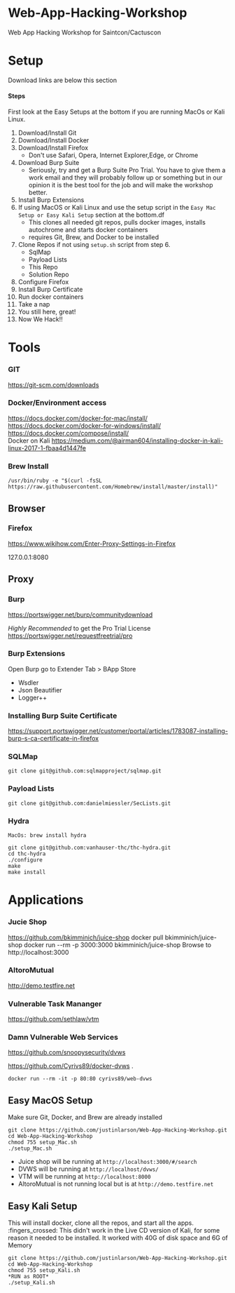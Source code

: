 # Web-App-Hacking-Workshop
Web App Hacking Workshop for Saintcon/Cactuscon
# Setup
Download links are below this section
#### Steps
First look at the Easy Setups at the bottom if you are running MacOs or Kali Linux.
1. Download/Install Git
2. Download/Install Docker
3. Download/Install Firefox
	* Don't use Safari, Opera, Internet Explorer,Edge, or Chrome
4. Download Burp Suite 
	* Seriously, try and get a Burp Suite Pro Trial. You have to give them a work email and they will probably follow up or something but in our opinion it is the best tool for the job and will make the workshop better. 
5. Install Burp Extensions 
6. If using MacOS or Kali Linux and use the setup script in the `Easy Mac Setup or Easy Kali Setup` section at the bottom.df 
	* This clones all needed git repos, pulls docker images, installs autochrome and starts docker containers
	* requires Git, Brew, and Docker to be installed
7. Clone Repos if not using `setup.sh` script from step 6.
	* SqlMap
	* Payload Lists
	* This Repo
	* Solution Repo
8. Configure Firefox
9. Install Burp Certificate
10. Run docker containers
11. Take a nap
12. You still here, great!
13. Now We Hack!!	
# Tools
### GIT
https://git-scm.com/downloads
### Docker/Environment access
https://docs.docker.com/docker-for-mac/install/  
https://docs.docker.com/docker-for-windows/install/  
https://docs.docker.com/compose/install/  
Docker on Kali
	https://medium.com/@airman604/installing-docker-in-kali-linux-2017-1-fbaa4d1447fe
### Brew Install
```
/usr/bin/ruby -e "$(curl -fsSL https://raw.githubusercontent.com/Homebrew/install/master/install)"
```
## Browser

### Firefox 
https://www.wikihow.com/Enter-Proxy-Settings-in-Firefox
	
127.0.0.1:8080
## Proxy
### Burp
https://portswigger.net/burp/communitydownload
		
*Highly Recommended* to get the Pro Trial License 
https://portswigger.net/requestfreetrial/pro
		
### Burp Extensions
Open Burp go to Extender Tab > BApp Store  
* Wsdler
* Json Beautifier
* Logger++	

### Installing Burp Suite Certificate
https://support.portswigger.net/customer/portal/articles/1783087-installing-burp-s-ca-certificate-in-firefox

### SQLMap
```
git clone git@github.com:sqlmapproject/sqlmap.git
```
### Payload Lists
```
git clone git@github.com:danielmiessler/SecLists.git
```
### Hydra
```
MacOs: brew install hydra
```
```
git clone git@github.com:vanhauser-thc/thc-hydra.git
cd thc-hydra
./configure
make 
make install
```

# Applications 		
### Jucie Shop
https://github.com/bkimminich/juice-shop
	docker pull bkimminich/juice-shop
	docker run --rm -p 3000:3000 bkimminich/juice-shop
	Browse to http://localhost:3000 

### AltoroMutual
http://demo.testfire.net

### Vulnerable Task Mananger

https://github.com/sethlaw/vtm

### Damn Vulnerable Web Services 

https://github.com/snoopysecurity/dvws

https://github.com/Cyrivs89/docker-dvws . 
```
docker run --rm -it -p 80:80 cyrivs89/web-dvws
```
	
## Easy MacOS Setup
Make sure Git, Docker, and Brew are already installed
``` 
git clone https://github.com/justinlarson/Web-App-Hacking-Workshop.git
cd Web-App-Hacking-Workshop
chmod 755 setup_Mac.sh
./setup_Mac.sh
```
* Juice shop will be running at `http://localhost:3000/#/search`
* DVWS will be running at `http://localhost/dvws/`
* VTM will be running at `http://localhost:8000`
* AltoroMutual is not running local but is at `http://demo.testfire.net`


## Easy Kali Setup
This will install docker, clone all the repos, and start all the apps. :fingers_crossed:
This didn't work in the Live CD version of Kali, for some reason it needed to be installed.
It worked with 40G of disk space and 6G of Memory
```
git clone https://github.com/justinlarson/Web-App-Hacking-Workshop.git
cd Web-App-Hacking-Workshop
chmod 755 setup_Kali.sh
*RUN as ROOT*
./setup_Kali.sh
```

